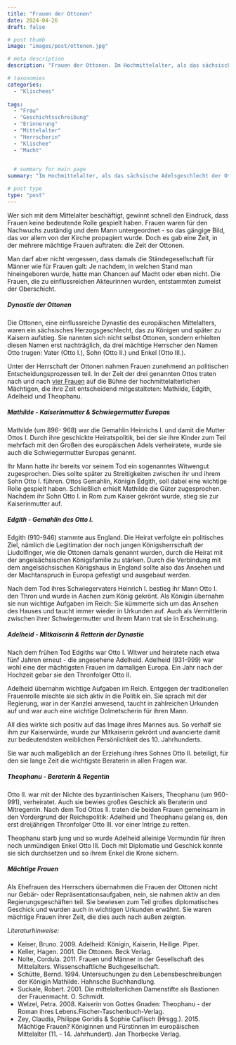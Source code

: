 ```yaml
---
title: "Frauen der Ottonen"
date: 2024-04-26
draft: false

# post thumb
image: "images/post/ottonen.jpg"

# meta description
description: "Frauen der Ottonen. Im Hochmittelalter, als das sächsische Adelsgeschlecht der Ottonen regierte, gewannen mehrere Frauen an politischem Einfluss und Macht: Mathilde, Edgith, Adelheid und Theophanu. Kaiserinmutter & Schwiegermutter Europas."

# taxonomies
categories:
  - "Klischees"
  
tags:
  - "Frau"
  - "Geschichtsschreibung"
  - "Erinnerung"
  - "Mittelalter"
  - "Herrscherin"
  - "Klischee"
  - "Macht"

  
  # summary for main page
summary: "Im Hochmittelalter, als das sächsische Adelsgeschlecht der Ottonen regierte, gewannen mehrere Frauen an politischem Einfluss und Macht: Mathilde, Edgith, Adelheid und Theophanu."

# post type
type: "post"
---
```


Wer sich mit dem Mittelalter beschäftigt, gewinnt schnell den Eindruck, dass Frauen keine bedeutende Rolle gespielt haben. Frauen waren für den Nachwuchs zuständig und dem Mann untergeordnet - so das gängige Bild, das vor allem von der Kirche propagiert wurde. Doch es gab eine Zeit, in der mehrere mächtige Frauen auftraten: die Zeit der Ottonen.

Man darf aber nicht vergessen, dass damals die Ständegesellschaft für Männer wie für Frauen galt: Je nachdem, in welchen Stand man hineingeboren wurde, hatte man Chancen auf Macht oder eben nicht. Die Frauen, die zu einflussreichen Akteurinnen wurden, entstammten zumeist der Oberschicht. 

##### Dynastie der Ottonen

Die Ottonen, eine einflussreiche Dynastie des europäischen Mittelalters, waren ein sächsisches Herzogsgeschlecht, das zu Königen und später zu Kaisern aufstieg. Sie nannten sich nicht selbst Ottonen, sondern erhielten diesen Namen erst nachträglich, da drei mächtige Herrscher den Namen Otto trugen: Vater (Otto I.), Sohn (Otto II.) und Enkel (Otto III.). 

Unter der Herrschaft der Ottonen nahmen Frauen zunehmend an politischen Entscheidungsprozessen teil. In der Zeit der drei genannten Ottos traten nach und nach [vier Frauen](https://www.mdr.de/geschichte/weitere-epochen/mittelalter/ottonen-mathilde-edgith-adelheid-theophanu-100.html#sprung0) auf die Bühne der hochmittelalterlichen Mächtigen, die ihre Zeit entscheidend mitgestalteten: Mathilde, Edgith, Adelheid und Theophanu.

##### Mathilde - Kaiserinmutter & Schwiegermutter Europas

Mathilde (um 896- 968) war die Gemahlin Heinrichs I. und damit die Mutter Ottos I. Durch ihre geschickte Heiratspolitik, bei der sie ihre Kinder zum Teil mehrfach mit den Großen des europäischen Adels verheiratete, wurde sie auch die Schwiegermutter Europas genannt.

Ihr Mann hatte ihr bereits vor seinem Tod ein sogenanntes Witwengut zugesprochen. Dies sollte später zu Streitigkeiten zwischen ihr und ihrem Sohn Otto I. führen. Ottos Gemahlin, Königin Edgith, soll dabei eine wichtige Rolle gespielt haben. Schließlich erhielt Mathilde die Güter zugesprochen. Nachdem ihr Sohn Otto I. in Rom zum Kaiser gekrönt wurde, stieg sie zur Kaiserinmutter auf.

##### Edgith - Gemahlin des Otto I.

Edgith (910-946) stammte aus England.  Die Heirat verfolgte ein politisches Ziel, nämlich die Legitimation der noch jungen Königsherrschaft der Liudolfinger, wie die Ottonen damals genannt wurden, durch die Heirat mit der angelsächsischen Königsfamilie zu stärken. Durch die Verbindung mit dem angelsächsischen Königshaus in England sollte also das Ansehen und der Machtanspruch in Europa gefestigt und ausgebaut werden.

Nach dem Tod ihres Schwiegervaters Heinrich I. bestieg ihr Mann Otto I. den Thron und wurde in Aachen zum König gekrönt. Als Königin übernahm sie nun wichtige Aufgaben im Reich: Sie kümmerte sich um das Ansehen des Hauses und taucht immer wieder in Urkunden auf. Auch als Vermittlerin zwischen ihrer Schwiegermutter und ihrem Mann trat sie in Erscheinung.

##### Adelheid - Mitkaiserin & Retterin der Dynastie

Nach dem frühen Tod Edgiths war Otto I. Witwer und heiratete nach etwa fünf Jahren erneut - die angesehene Adelheid. Adelheid (931-999) war wohl eine der mächtigsten Frauen im damaligen Europa.  Ein Jahr nach der Hochzeit gebar sie den Thronfolger Otto II.

Adelheid übernahm wichtige Aufgaben im Reich. Entgegen der traditionellen Frauenrolle mischte sie sich aktiv in die Politik ein. Sie sprach mit der Regierung, war in der Kanzlei anwesend, taucht in zahlreichen Urkunden auf und war auch eine wichtige Dolmetscherin für ihren Mann.

All dies wirkte sich positiv auf das Image ihres Mannes aus. So verhalf sie ihm zur Kaiserwürde, wurde zur Mitkaiserin gekrönt und avancierte damit zur bedeutendsten weiblichen Persönlichkeit des 10. Jahrhunderts.

Sie war auch maßgeblich an der Erziehung ihres Sohnes Otto II. beteiligt, für den sie lange Zeit die wichtigste Beraterin in allen Fragen war. 

##### Theophanu - Beraterin & Regentin

Otto II. war mit der Nichte des byzantinischen Kaisers, Theophanu (um 960-991), verheiratet. Auch sie bewies großes Geschick als Beraterin und Mitregentin. Nach dem Tod Ottos II. traten die beiden Frauen gemeinsam in den Vordergrund der Reichspolitik: Adelheid und Theophanu gelang es, den erst dreijährigen Thronfolger Otto III. vor einer Intrige zu retten.

Theophanu starb jung und so wurde Adelheid alleinige Vormundin für ihren noch unmündigen Enkel Otto III. Doch mit Diplomatie und Geschick konnte sie sich durchsetzen und so ihrem Enkel die Krone sichern.

##### Mächtige Frauen

Als Ehefrauen des Herrschers übernahmen die Frauen der Ottonen nicht nur Gebär- oder Repräsentationsaufgaben, nein, sie nahmen aktiv an den Regierungsgeschäften teil. Sie bewiesen zum Teil großes diplomatisches Geschick und wurden auch in wichtigen Urkunden erwähnt. Sie waren mächtige Frauen ihrer Zeit, die dies auch nach außen zeigten.


*Literaturhinweise:*
- Keiser, Bruno. 2009. Adelheid: Königin, Kaiserin, Heilige. Piper.
- Keller, Hagen. 2001. Die Ottonen. Beck Verlag.
- Nolte, Cordula. 2011. Frauen und Männer in der Gesellschaft des Mittelalters. Wissenschaftliche Buchgesellschaft.
- Schütte, Bernd. 1994. Untersuchungen zu den Lebensbeschreibungen der Königin Mathilde. Hahnsche Buchhandlung.
- Suckale, Robert. 2001. Die mittelalterlichen Damenstifte als Bastionen der Frauenmacht. O. Schmidt.
- Welzel, Petra. 2008. Kaiserin von Gottes Gnaden: Theophanu - der Roman ihres Lebens.Fischer-Taschenbuch-Verlag.
- Zey, Claudia, Philippe Goridis & Sophie Caflisch (Hrsgg.). 2015. Mächtige Frauen? Königinnen und Fürstinnen im europäischen Mittelalter (11. - 14. Jahrhundert). Jan Thorbecke Verlag.
